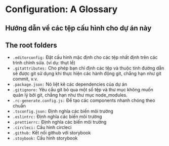 # Configuration: A Glossary

## Hướng dẫn về các tệp cấu hình cho dự án này

## The root folders

- `.editorconfig:` Đặt cấu hình mặc định cho các tệp nhất định trên các trình chỉnh sửa. (ví dụ: thụt lề)
- `.gitattributes:` Cho phép bạn chỉ định các tệp và thuộc tính đường dẫn sẽ được git sử dụng khi thực hiện các hành động git, chẳng hạn như git commit, v.v.
- `.package.json:` Nó liệt kê các dependencies của dự án
- `.gitignore:` Yêu cầu git bỏ qua một số tệp và thư mục không muốn quản lý bởi git, chẳng hạn như thư mục node_modules.
- `.rc-generate.config.js:` Để tạo các components nhanh chóng theo chuẩn
- `.tsconfig.json:` Định nghĩa các biến môi trường
- `.eslintrc:` Định nghĩa các biến môi trường
- `.prettierrc:` Định nghĩa các biến môi trường
- `.circleci:` Cấu hình circleci
- `.github:` Kết nối github với storybook
- `.stoybook:` Cấu hình storybook
